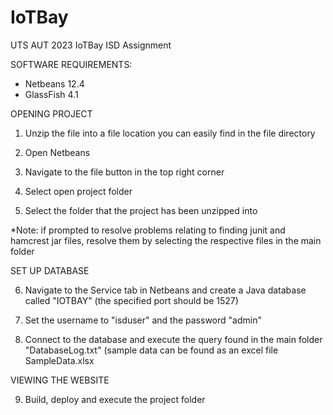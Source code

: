 # IoTBay
UTS AUT 2023 IoTBay ISD Assignment

SOFTWARE REQUIREMENTS:
- Netbeans 12.4
- GlassFish 4.1

OPENING PROJECT

1. Unzip the file into a file location you can easily find in the file directory

2. Open Netbeans 

3. Navigate to the file button in the top right corner

4. Select open project folder

5. Select the folder that the project has been unzipped into

*Note: if prompted to resolve problems relating to finding junit and hamcrest jar files, resolve them by selecting the respective files in the main folder

SET UP DATABASE

6. Navigate to the Service tab in Netbeans and create a Java database called "IOTBAY" (the specified port should be 1527)

7. Set the username to "isduser" and the password "admin"

8. Connect to the database and execute the query found in the main folder "DatabaseLog.txt" (sample data can be found as an excel file SampleData.xlsx

VIEWING THE WEBSITE

9. Build, deploy and execute the project folder
